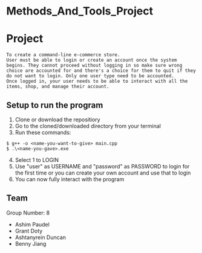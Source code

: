 # Methods_And_Tools_Project

# Project
~~~
To create a command-line e-commerce store. 
User must be able to login or create an account once the system begins. They cannot proceed without logging in so make sure wrong choice are accounted for and there's a choice for them to quit if they do not want to login. Only one user type need to be accounted.
Once logged in, your user needs to be able to interact with all the items, shop, and manage their account.
~~~

## Setup to run the program
1. Clone or download the repositiory
2. Go to the cloned/downloaded directory from your terminal
3. Run these commands:
~~~
$ g++ -o <name-you-want-to-give> main.cpp
$ .\<name-you-gave>.exe
~~~
4. Select 1 to LOGIN
5. Use "user" as USERNAME and "password" as PASSWORD to login for the first time or you can create your own account and use that to login
6. You can now fully interact with the program

## Team
Group Number: 8 
- Ashim Paudel
- Grant Doty
- Ashtanyrein Duncan
- Benny Jiang
